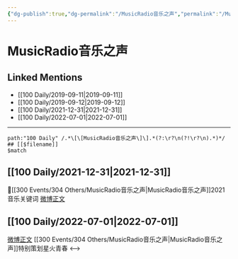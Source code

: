 ```yaml
---
{"dg-publish":true,"dg-permalink":"/MusicRadio音乐之声","permalink":"/MusicRadio音乐之声/","created":"2022-12-06T14:59:59.000+08:00","updated":"2023-01-04T13:56:40.003+08:00"}
---
```


# MusicRadio音乐之声

## Linked Mentions
- [[100 Daily/2019-09-11\|2019-09-11]]
- [[100 Daily/2019-09-12\|2019-09-12]]
- [[100 Daily/2021-12-31\|2021-12-31]]
- [[100 Daily/2022-07-01\|2022-07-01]]


---

```expander
path:"100 Daily" /.*\[\[MusicRadio音乐之声\]\].*(?:\r?\n(?!\r?\n).*)*/
## [[$filename]]
$match
```
## [[100 Daily/2021-12-31\|2021-12-31]]
💫[[300 Events/304 Others/MusicRadio音乐之声\|MusicRadio音乐之声]]2021音乐关键词 [微博正文](https://m.weibo.cn/6466290670/4720440587848172)
## [[100 Daily/2022-07-01\|2022-07-01]]
[微博正文](https://weibo.com/2210168325/LAf1XfAjO) [[300 Events/304 Others/MusicRadio音乐之声\|MusicRadio音乐之声]]特别策划星火青春
<-->
